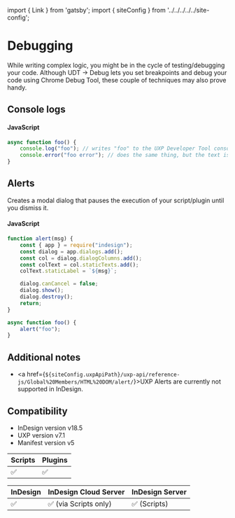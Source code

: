 import { Link } from 'gatsby';
import { siteConfig } from '../../../../../site-config';

# Debugging

While writing complex logic, you might be in the cycle of testing/debugging your code. Although UDT -> Debug lets you set breakpoints and debug your code using Chrome Debug Tool, these couple of techniques may also prove handy.


## Console logs

<CodeBlock slots="heading, code" repeat="1" languages="JavaScript" />

#### JavaScript
```js
async function foo() {
    console.log("foo"); // writes "foo" to the UXP Developer Tool console.
    console.error("foo error"); // does the same thing, but the text is shown in red so errors are more easily seen.
}
```

## Alerts
Creates a modal dialog that pauses the execution of your script/plugin until you dismiss it. <!-- // TODO verify this statement -->

<CodeBlock slots="heading, code" repeat="1" languages="JavaScript" />

#### JavaScript

```js
function alert(msg) {
    const { app } = require("indesign");
    const dialog = app.dialogs.add();
    const col = dialog.dialogColumns.add();
    const colText = col.staticTexts.add();
    colText.staticLabel = `${msg}`;

    dialog.canCancel = false;
    dialog.show();
    dialog.destroy();
    return;
}

async function foo() {
    alert("foo"); 
}
```

## Additional notes
- <a href={`${siteConfig.uxpApiPath}/uxp-api/reference-js/Global%20Members/HTML%20DOM/alert/`}>UXP Alerts</a> are currently not supported in InDesign.

## Compatibility

- InDesign version v18.5
- UXP version v7.1
- Manifest version v5

| Scripts | Plugins |
| ------- | ------- |
| ✅      |  ✅     |

| InDesign | InDesign Cloud Server | InDesign Server |
| -------- | --------------------- | -------------- |
| ✅       | ✅ (via Scripts only)  | ✅ (Scripts) |






